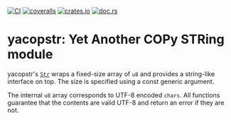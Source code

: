 [![CI](https://github.com/lpenz/yacopstr/actions/workflows/ci.yml/badge.svg)](https://github.com/lpenz/yacopstr/actions/workflows/ci.yml)
[![coveralls](https://coveralls.io/repos/github/lpenz/yacopstr/badge.svg?branch=main)](https://coveralls.io/github/lpenz/yacopstr?branch=main)
[![crates.io](https://img.shields.io/crates/v/yacopstr)](https://crates.io/crates/yacopstr)
[![doc.rs](https://docs.rs/yacopstr/badge.svg)](https://docs.rs/yacopstr)


# yacopstr: Yet Another COPy STRing module

yacopstr's [`Str`] wraps a fixed-size array of `u8` and provides a
string-like interface on top. The size is specified using a const
generic argument.

The internal `u8` array corresponds to UTF-8 encoded `chars`. All
functions guarantee that the contents are valid UTF-8 and return
an error if they are not.

[`Str`]: https://docs.rs/yacopstr/0/yacopstr/struct.Str.html
